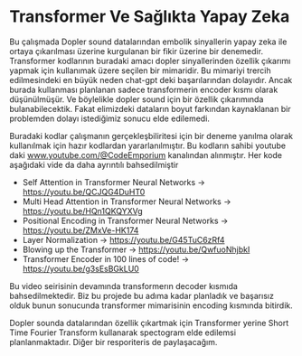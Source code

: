 # Transformer Ve Sağlıkta Yapay Zeka 

Bu çalışmada Dopler sound datalarından embolik sinyallerin yapay zeka ile ortaya çıkarılması üzerine kurgulanan bir fikir üzerine bir denemedir.
Transformer kodlarının buradaki amacı dopler sinyallerinden özellik çıkarımı yapmak için kullanımak üzere seçilen bir mimaridir. Bu mimariyi 
trercih edilmesindeki en büyük neden chat-gpt deki başarılarından dolayıdır. Ancak burada kullanması planlanan sadece transformerin encoder kısmı 
olarak düşünülmüşür. Ve böylelikle dopler sound için bir özellik çıkarımında bulanabilecektik. Fakat elimizdeki dataların boyut farkından kaynaklanan 
bir problemden dolayı istediğimiz sonucu elde edilemedi. 

Buradaki kodlar çalışmanın gerçekleşbiliritesi için bir deneme yanılma olarak kullanılmak için hazır kodlardan yararlanılmıştır.
Bu kodların sahibi youtube daki www.youtube.com/@CodeEmporium kanalından alınmıştır.
Her kode aşağıdaki vide da daha ayrıntılı bahsedilmiştir 

- Self Attention in Transformer Neural Networks -> https://youtu.be/QCJQG4DuHT0
- Multi Head Attention in Transformer Neural Networks -> https://youtu.be/HQn1QKQYXVg 
- Positional Encoding in Transformer Neural Networks -> https://youtu.be/ZMxVe-HK174
- Layer Normalization -> https://youtu.be/G45TuC6zRf4
- Blowing up the Transformer -> https://youtu.be/QwfuoNhjbkI 
- Transformer Encoder in 100 lines of code! -> https://youtu.be/g3sEsBGkLU0

Bu video seirisinin devamında transformerın decoder kısmıda bahsedilmektedir. 
Biz bu projede bu adıma kadar planladık ve başarısız olduk bunun sonucunda transformer mimarisinin encoding kısmında bitirdik.

Dopler sounda datalarından özellik çıkartmak için Transformer yerine Short Time Fourier Transform kullanarak spectogram elde edilemsi planlanmaktadır.
Diğer bir resporiteris de paylaşacağım. 










